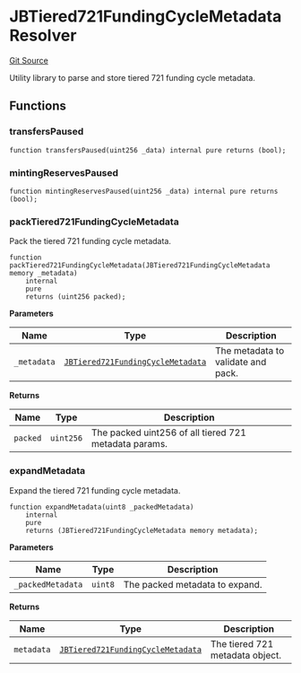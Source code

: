 # JBTiered721FundingCycleMetadataResolver

[Git Source](https://github.com/jbx-protocol/juice-721-delegate/blob/6897119af158934bfd920f0f9a55758085111dd3/contracts/libraries/JBTiered721FundingCycleMetadataResolver.sol)

Utility library to parse and store tiered 721 funding cycle metadata.

## Functions

### transfersPaused

```solidity
function transfersPaused(uint256 _data) internal pure returns (bool);
```

### mintingReservesPaused

```solidity
function mintingReservesPaused(uint256 _data) internal pure returns (bool);
```

### packTiered721FundingCycleMetadata

Pack the tiered 721 funding cycle metadata.

```solidity
function packTiered721FundingCycleMetadata(JBTiered721FundingCycleMetadata memory _metadata)
    internal
    pure
    returns (uint256 packed);
```

**Parameters**

| Name        | Type                                                                                                                    | Description                        |
| ----------- | ----------------------------------------------------------------------------------------------------------------------- | ---------------------------------- |
| `_metadata` | [`JBTiered721FundingCycleMetadata`](/docs/v4/deprecated/v3/extensions/juice-721-delegate/structs/jbtiered721fundingcyclemetadata.md) | The metadata to validate and pack. |

**Returns**

| Name     | Type      | Description                                           |
| -------- | --------- | ----------------------------------------------------- |
| `packed` | `uint256` | The packed uint256 of all tiered 721 metadata params. |

### expandMetadata

Expand the tiered 721 funding cycle metadata.

```solidity
function expandMetadata(uint8 _packedMetadata)
    internal
    pure
    returns (JBTiered721FundingCycleMetadata memory metadata);
```

**Parameters**

| Name              | Type    | Description                    |
| ----------------- | ------- | ------------------------------ |
| `_packedMetadata` | `uint8` | The packed metadata to expand. |

**Returns**

| Name       | Type                                                                                                                    | Description                     |
| ---------- | ----------------------------------------------------------------------------------------------------------------------- | ------------------------------- |
| `metadata` | [`JBTiered721FundingCycleMetadata`](/docs/v4/deprecated/v3/extensions/juice-721-delegate/structs/jbtiered721fundingcyclemetadata.md) | The tiered 721 metadata object. |
